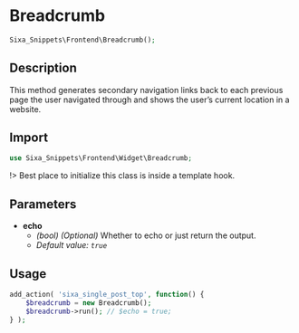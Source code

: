 # Breadcrumb

```php
Sixa_Snippets\Frontend\Breadcrumb();
```

## Description

This method generates secondary navigation links back to each previous page the user navigated through and shows the user’s current location in a website.

## Import

```php 
use Sixa_Snippets\Frontend\Widget\Breadcrumb;
```

!> Best place to initialize this class is inside a template hook.

## Parameters

- **echo**
    - *(bool) (Optional)* Whether to echo or just return the output.
    - *Default value: `true`*

## Usage

```php
add_action( 'sixa_single_post_top', function() {
	$breadcrumb = new Breadcrumb();
	$breadcrumb->run(); // $echo = true;
} );
```